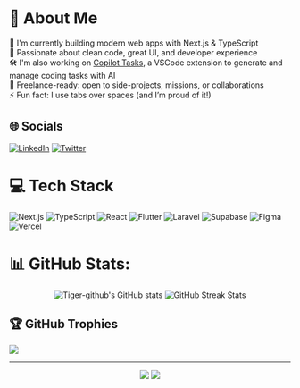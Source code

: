 # 💫 About Me  
🔭 I'm currently building modern web apps with Next.js & TypeScript  
🌱 Passionate about clean code, great UI, and developer experience  
🛠️ I'm also working on [Copilot Tasks](https://github.com/tiger-githubb/copilot-tasks), a VSCode extension to generate and manage coding tasks with AI  
🎯 Freelance-ready: open to side-projects, missions, or collaborations  
⚡ Fun fact: I use tabs over spaces (and I’m proud of it!)

## 🌐 Socials  
[![LinkedIn](https://img.shields.io/badge/LinkedIn-%230077B5.svg?logo=linkedin&logoColor=white)](https://linkedin.com/in/aristide-karbou) 
[![Twitter](https://img.shields.io/badge/Twitter-%231DA1F2.svg?logo=Twitter&logoColor=white)](https://twitter.com/ecrit_le)

# 💻 Tech Stack  
![Next.js](https://img.shields.io/badge/Next.js-000000?style=for-the-badge&logo=next.js&logoColor=white)
![TypeScript](https://img.shields.io/badge/TypeScript-3178C6?style=for-the-badge&logo=typescript&logoColor=white)
![React](https://img.shields.io/badge/React-20232a?style=for-the-badge&logo=react&logoColor=61DAFB)
![Flutter](https://img.shields.io/badge/Flutter-02569B?style=for-the-badge&logo=flutter&logoColor=white)
![Laravel](https://img.shields.io/badge/Laravel-FF2D20?style=for-the-badge&logo=laravel&logoColor=white)
![Supabase](https://img.shields.io/badge/Supabase-3ECF8E?style=for-the-badge&logo=supabase&logoColor=white)
![Figma](https://img.shields.io/badge/Figma-F24E1E?style=for-the-badge&logo=figma&logoColor=white)
![Vercel](https://img.shields.io/badge/Vercel-000000?style=for-the-badge&logo=vercel&logoColor=white)

# 📊 GitHub Stats:

<div align="center">
  <img src="https://github-readme-stats.vercel.app/api?username=tiger-githubb&show=prs_merged_percentage&show_icons=true&theme=tokyonight&rank_icon=github&card_width=500px" alt="Tiger-github's GitHub stats" />
  <img src="https://github-readme-streak-stats.herokuapp.com/?user=tiger-githubb&theme=radical&hide_border=false&card_width=500px" alt="GitHub Streak Stats" />
</div>

## 🏆 GitHub Trophies  
![](https://github-profile-trophy.vercel.app/?username=tiger-githubb&no-bg=true$&rank=-B,-C,-D,-?)

---

<div align="center">
  <img src="https://komarev.com/ghpvc/?username=tiger-githubb&&style=flat-square" />
  <a href="https://user-badge.committers.top/togo/tiger-githubb">
    <img src="https://user-badge.committers.top/togo/tiger-githubb.svg" />
  </a>
</div>
